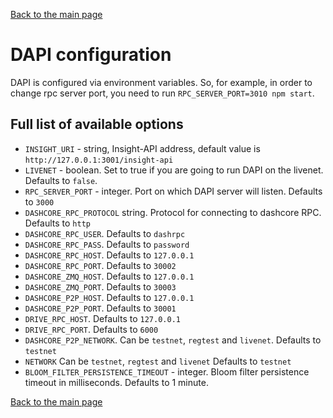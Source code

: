 [Back to the main page](/README.md) 

# DAPI configuration

DAPI is configured via environment variables. So, for example, in order to change rpc server port, you need to run `RPC_SERVER_PORT=3010 npm start`.

## Full list of available options

* `INSIGHT_URI` - string, Insight-API address, default value is `http://127.0.0.1:3001/insight-api`
* `LIVENET` - boolean. Set to true if you are going to run DAPI on the livenet. Defaults to `false`.
* `RPC_SERVER_PORT` - integer. Port on which DAPI server will listen. Defaults to `3000`
* `DASHCORE_RPC_PROTOCOL` string. Protocol for connecting to dashcore RPC. Defaults to `http`
* `DASHCORE_RPC_USER`. Defaults to `dashrpc`
* `DASHCORE_RPC_PASS`. Defaults to `password`
* `DASHCORE_RPC_HOST`. Defaults to `127.0.0.1`
* `DASHCORE_RPC_PORT`. Defaults to `30002`
* `DASHCORE_ZMQ_HOST`. Defaults to `127.0.0.1`
* `DASHCORE_ZMQ_PORT`. Defaults to `30003`
* `DASHCORE_P2P_HOST`. Defaults to `127.0.0.1`
* `DASHCORE_P2P_PORT`. Defaults to `30001`
* `DRIVE_RPC_HOST`. Defaults to `127.0.0.1`
* `DRIVE_RPC_PORT`. Defaults to `6000`
* `DASHCORE_P2P_NETWORK`. Can be `testnet`, `regtest` and `livenet`. Defaults to `testnet` 
* `NETWORK` Can be `testnet`, `regtest` and `livenet` Defaults to `testnet`
* `BLOOM_FILTER_PERSISTENCE_TIMEOUT` - integer. Bloom filter persistence timeout in milliseconds. Defaults to 1 minute.

[Back to the main page](/README.md) 

